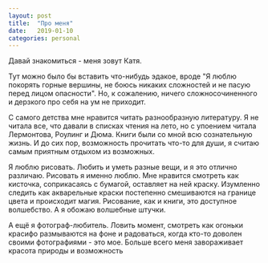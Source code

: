 ```yaml
---
layout: post
title:  "Про меня"
date:   2019-01-10
categories: personal
---
```


Давай знакомиться - меня зовут Катя. 

Тут  можно было бы вставить что-нибудь эдакое, вроде "Я люблю покорять горные вершины, не боюсь никаких сложностей и не пасую перед лицом опасности". Но, к сожалению, ничего сложносочиненного и дерзкого про себя на ум не приходит. 

С самого детства мне нравится читать разнообразную литературу. Я не читала все, что давали в списках чтения на лето, но с упоением читала Лермонтова, Роулинг и Дюма. Книги были со мной всю сознательную жизнь. И до сих пор, возможность прочитать что-то для души, я считаю самым приятным отдыхом из возможных.

Я люблю рисовать. Любить и уметь разные вещи, и я это отлично различаю. Рисовать я именно люблю. Мне нравится смотреть как кисточка, соприкасаясь с бумагой, оставляет на ней краску. Изумленно следить как акварельные краски постепенно смешиваются на границе цвета и происходит магия. Рисование, как и книги, это доступное волшебство. А я обожаю волшебные штучки.

А ещё я фотограф-любитель. Ловить момент, смотреть как огоньки красифо размываются на фоне и радоваться, когда кто-то доволен своими фотографиями - это мое. Больше всего меня завораживает красота природы и возможность 